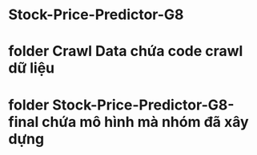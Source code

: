 # Stock-Price-Predictor-G8
# folder Crawl Data chứa code crawl dữ liệu
# folder Stock-Price-Predictor-G8-final chứa mô hình mà nhóm đã xây dựng
